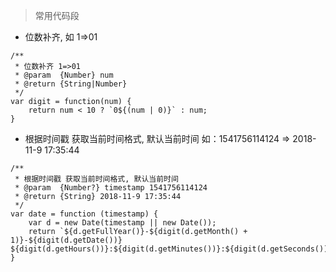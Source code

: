 > 常用代码段

* 位数补齐, 如 1=>01

```
/**
 * 位数补齐 1=>01
 * @param  {Number} num 
 * @return {String|Number}
 */
var digit = function(num) {
    return num < 10 ? `0${(num | 0)}` : num;
}
```

* 根据时间戳 获取当前时间格式, 默认当前时间 如：1541756114124 => 2018-11-9 17:35:44

```
/**
 * 根据时间戳 获取当前时间格式, 默认当前时间
 * @param  {Number?} timestamp 1541756114124
 * @return {String} 2018-11-9 17:35:44
 */
var date = function (timestamp) {
    var d = new Date(timestamp || new Date());
    return `${d.getFullYear()}-${digit(d.getMonth() + 1)}-${digit(d.getDate())} ${digit(d.getHours())}:${digit(d.getMinutes())}:${digit(d.getSeconds())}`;
}  
```
